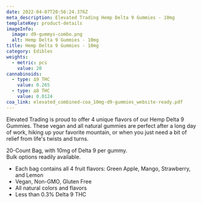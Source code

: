 ```yaml
---
date: 2022-04-07T20:56:24.376Z
meta_description: Elevated Trading Hemp Delta 9 Gummies - 10mg
templateKey: product-details
imageInfo:
  image: d9-gummys-combo.png
  alt: Hemp Delta 9 Gummies - 10mg
title: Hemp Delta 9 Gummies - 10mg
category: Edibles
weights:
  - metric: pcs
    value: 20
cannabinoids:
  - type: ∆9 THC
    value: 0.265
  - type: ∆8 THC
    value: 0.0124
coa_link: elevated_combined-coa_10mg-d9-gummies_website-ready.pdf
---
```

Elevated Trading is proud to offer 4 unique flavors of our Hemp Delta 9 Gummies. These vegan and all natural gummies are perfect after a long day of work, hiking up your favorite mountain, or when you just need a bit of relief from life's twists and turns. 

20-Count Bag, with 10mg of Delta 9 per gummy. \
Bulk options readily available.

* Each bag contains all 4 fruit flavors: Green Apple, Mango, Strawberry, and Lemon
* Vegan, Non-GMO, Gluten Free
* All natural colors and flavors
* Less than 0.3% Delta 9 THC